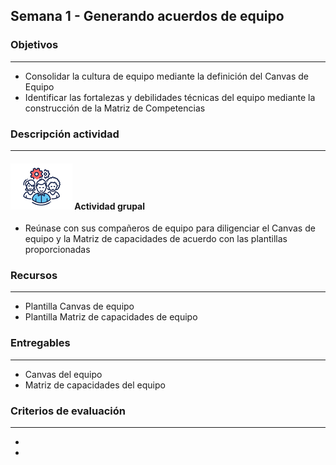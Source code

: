 
## Semana 1 - Generando acuerdos de equipo

### Objetivos

---
* Consolidar la cultura de equipo mediante la definición del Canvas de Equipo
* Identificar las fortalezas y debilidades técnicas del equipo mediante la construcción de la Matriz de Competencias

### Descripción actividad

---
#### ![](./../../assets/images/grupo.png) Actividad grupal

* Reúnase con sus compañeros de equipo para diligenciar el Canvas de equipo y la Matriz de capacidades de acuerdo con las plantillas proporcionadas

### Recursos 

---
* Plantilla Canvas de equipo
* Plantilla Matriz de capacidades de equipo

### Entregables

---
* Canvas del equipo
* Matriz de capacidades del equipo

### Criterios de evaluación

---

* 
* 
